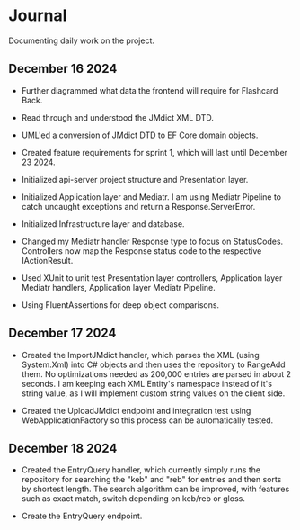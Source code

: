 # Journal

Documenting daily work on the project.

## December 16 2024

- Further diagrammed what data the frontend will require for Flashcard Back.

- Read through and understood the JMdict XML DTD.

- UML'ed a conversion of JMdict DTD to EF Core domain objects.

- Created feature requirements for sprint 1, which will last until December 23 2024.

- Initialized api-server project structure and Presentation layer.

- Initialized Application layer and Mediatr. I am using Mediatr Pipeline to catch uncaught exceptions and return a Response.ServerError.

- Initialized Infrastructure layer and database.

- Changed my Mediatr handler Response type to focus on StatusCodes. Controllers now map the Response status code to the respective IActionResult.

- Used XUnit to unit test Presentation layer controllers, Application layer Mediatr handlers, Application layer Mediatr Pipeline.

- Using FluentAssertions for deep object comparisons.

## December 17 2024

- Created the ImportJMdict handler, which parses the XML (using System.Xml) into C# objects and then uses the repository to RangeAdd them. No optimizations needed as 200,000 entries are parsed in about 2 seconds. I am keeping each XML Entity's namespace instead of it's string value, as I will implement custom string values on the client side.

- Created the UploadJMdict endpoint and integration test using WebApplicationFactory so this process can be automatically tested.

## December 18 2024

- Created the EntryQuery handler, which currently simply runs the repository for searching the "keb" and "reb" for entries and then sorts by shortest length. The search algorithm can be improved, with features such as exact match, switch depending on keb/reb or gloss.

- Create the EntryQuery endpoint.